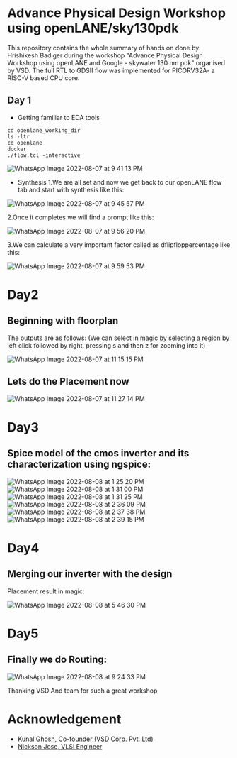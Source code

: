 # Advance Physical Design Workshop using openLANE/sky130pdk

This repository contains the whole summary of hands on done by Hrishikesh Badiger during the workshop "Advance Physical Design Workshop using openLANE and Google - skywater 130 nm pdk" organised by VSD. The full RTL to GDSII flow was implemented for PICORV32A- a RISC-V based CPU core.

## Day 1

- Getting familiar to EDA tools
```
cd openlane_working_dir
ls -ltr
cd openlane
docker
./flow.tcl -interactive

```

![WhatsApp Image 2022-08-07 at 9 41 13 PM](https://user-images.githubusercontent.com/59868949/183478101-2df799a9-cd05-4e87-b7cc-f54628921aad.jpeg)

- Synthesis
1.We are all set and now we get back to our openLANE flow tab and start with synthesis like this:

![WhatsApp Image 2022-08-07 at 9 45 57 PM](https://user-images.githubusercontent.com/59868949/183478569-4d5c730d-fa74-47f8-a35b-9b8c2d17637e.jpeg)

2.Once it completes we will find a prompt like this:

![WhatsApp Image 2022-08-07 at 9 56 20 PM](https://user-images.githubusercontent.com/59868949/183478671-6cd2fda6-1025-4e15-bc7e-99e4cc710b1c.jpeg)

3.We can calculate a very important factor called as dflipfloppercentage like this: 

![WhatsApp Image 2022-08-07 at 9 59 53 PM](https://user-images.githubusercontent.com/59868949/183479242-8b4f8b78-46ab-42af-b310-a2af362facd7.jpeg)

# Day2

## Beginning with floorplan

The outputs are as follows:
(We can select in magic by selecting a region by left click followed by right, pressing s and then z for zooming into it)

![WhatsApp Image 2022-08-07 at 11 15 15 PM](https://user-images.githubusercontent.com/59868949/183479692-5f153627-0de6-4127-a344-06f6d3fee576.jpeg)

## Lets do the Placement now
![WhatsApp Image 2022-08-07 at 11 27 14 PM](https://user-images.githubusercontent.com/59868949/183479740-70decc57-9e22-480f-a91c-28deb136a272.jpeg)

# Day3

## Spice model of the cmos inverter and its characterization using ngspice:

![WhatsApp Image 2022-08-08 at 1 25 20 PM](https://user-images.githubusercontent.com/59868949/183480435-e585b927-f2d3-46eb-b8f0-411308593598.jpeg)
![WhatsApp Image 2022-08-08 at 1 31 00 PM](https://user-images.githubusercontent.com/59868949/183480449-941e3fed-ac36-484a-bea2-36971394908b.jpeg)
![WhatsApp Image 2022-08-08 at 1 31 25 PM](https://user-images.githubusercontent.com/59868949/183480466-bda8b10a-3546-49de-b808-da5e247e1d55.jpeg)
![WhatsApp Image 2022-08-08 at 2 36 09 PM](https://user-images.githubusercontent.com/59868949/183480516-13ff340c-7e3d-44eb-85a6-78ffadf3306b.jpeg)
![WhatsApp Image 2022-08-08 at 2 37 38 PM](https://user-images.githubusercontent.com/59868949/183480553-d62b2c54-b112-4d05-b730-4328c35fa4b7.jpeg)
![WhatsApp Image 2022-08-08 at 2 39 15 PM](https://user-images.githubusercontent.com/59868949/183480573-55c48baf-6ed4-4b50-8f45-4311c1eff5b7.jpeg)

# Day4

## Merging our inverter with the design

Placement result in magic:

![WhatsApp Image 2022-08-08 at 5 46 30 PM](https://user-images.githubusercontent.com/59868949/183481043-c809df99-fdcc-4afb-a73d-328f7e87a436.jpeg)

# Day5

## Finally we do Routing:

![WhatsApp Image 2022-08-08 at 9 24 33 PM](https://user-images.githubusercontent.com/59868949/183481334-1a2580cc-7842-4530-b79a-94aa04e8cce1.jpeg)

Thanking VSD And team for such a great workshop


# Acknowledgement

- [Kunal Ghosh, Co-founder (VSD Corp. Pvt. Ltd)](https://www.linkedin.com/in/kunal-ghosh-vlsisystemdesign-com-28084836?miniProfileUrn=urn%3Ali%3Afs_miniProfile%3AACoAAAeZe4ABRnXXgcvVesykjXO-9WZxOuR05PE&lipi=urn%3Ali%3Apage%3Ad_flagship3_search_srp_all%3BqJSnIKPZSSiz74LGs%2FY7sw%3D%3D)
- [Nickson Jose, VLSI Engineer](https://www.linkedin.com/in/nickson-jose?miniProfileUrn=urn%3Ali%3Afs_miniProfile%3AACoAAA_pYxEBUcBg-CZJbsqyAjINK5owy1diFB8&lipi=urn%3Ali%3Apage%3Ad_flagship3_search_srp_all%3B0wsAQ8IIR%2Fm9Qch4eBcjBA%3D%3D)
